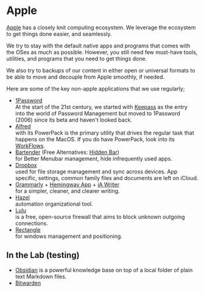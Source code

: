 # Apple

[Apple](https://www.apple.com) has a closely knit computing ecosystem. We leverage the ecosystem to get things done easier, and seamlessly.

We try to stay with the default native apps and programs that comes with the OSes as much as possible. However, you still need few must-have tools, utilities, and programs that you need to get things done.

We also try to backups of our content in either open or universal formats to be able to move and decouple from Apple smoothly, if needed.

Here are some of the key non-apple applications that we use regularly;

- [1Password](https://1password.com)\
  At the start of the 21st century, we started with [Keepass](https://keepass.info) as the entry into the world of Password Management but moved to 1Password (2006) since its beta and haven't looked back.
- [Alfred](https://www.alfredapp.com)\
  with its PowerPack is the primary utility that drives the regular task that happens on the MacOS. If you do have PowerPack, look into its [WorkFlows](https://www.alfredapp.com/workflows/).
- [Bartender](https://www.macbartender.com) (Free Alternatives: [Hidden Bar](https://superbits.co/hidden/))\
  for Better Menubar management, hide infrequently used apps.
- [Dropbox](https://www.dropbox.com/)\
  used for file storage management and sync across devices. App specific, settings, common family files and documents are left on iCloud.
- [Grammarly](https://app.grammarly.com) + [Hemingway App](http://www.hemingwayapp.com) + [iA Writer](https://ia.net/writer)\
  for a simpler, cleaner, and clearer writing.
- [Hazel](https://www.noodlesoft.com)\
  automation organizational tool.
- [Lulu](https://objective-see.com/products/lulu.html)\
  is a free, open-source firewall that aims to block unknown outgoing connections.
- [Rectangle](https://rectangleapp.com)\
  for windows management and positioning.

## In the Lab (testing)

- [Obsidian](https://obsidian.md) is a powerful knowledge base on top of a local folder of plain text Markdown files.
- [Bitwarden](https://bitwarden.com)